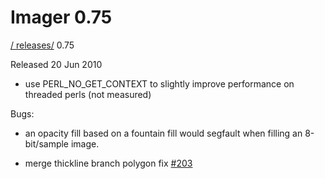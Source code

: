 # Imager 0.75

[ / ](..) [releases/](./) 0.75

Released 20 Jun 2010

 - use PERL_NO_GET_CONTEXT to slightly improve performance on threaded perls (not measured)

Bugs:

 - an opacity fill based on a fountain fill would segfault when filling an 8-bit/sample image.

 - merge thickline branch polygon fix [#203](https://github.com/tonycoz/imager/issues/203)